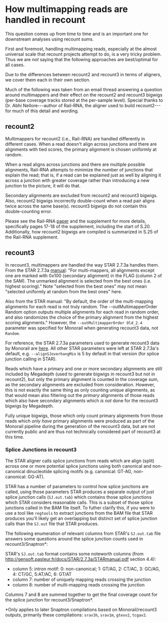 # How multimapping reads are handled in recount

This question comes up from time to time and is an important one for downstream analyses using recount sums.

First and foremost, handling multimapping reads, especially at the almost universal scale that recount projects attempt to do, is a very tricky problem. Thus we are *not* saying that the following approaches are best/optimal for all cases.

Due to the differences between recount2 and recount3 in terms of aligners, we cover them each in their own section.

Much of the following was taken from an email thread answering a question around multimappers and their effect on the recount2 and recount3 bigwigs (per-base coverage tracks stored at the per-sample level).  Special thanks to Dr. Abhi Nellore---author of Rail-RNA, the aligner used to build recount2---for much of this detail and wording.

## recount2

Multimappers for recount2 (i.e., Rail-RNA) are handled differently in different cases. When a read doesn't align across junctions and there are alignments with tied scores, the primary alignment is chosen uniformly at random.

When a read aligns across junctions and there are multiple possible alignments, Rail-RNA attempts to minimize the number of junctions that explain the read; that is, if a read can be explained just as well by aligning it across a junction with greater coverage rather than introducing a new junction to the picture, it will do that.

Secondary alignments are excluded from recount2 and recount3 bigwigs.
Also, recount2 bigwigs incorrectly double-count when a read pair aligns twice across the same base(s).
recount3 bigwigs do not contain this double-counting error.

Please see the Rail-RNA [paper](https://academic.oup.com/bioinformatics/article/33/24/4033/2525684) and the supplement for more details, specifically pages 17-18 of the supplement, including the start of S.20.
Additionally, how recount2 bigwigs are compiled is summarized in S.25 of the Rail-RNA supplement.


## recount3

In recount3, multimappers are handled the way STAR 2.7.3a handles them. From the STAR 2.7.3a [manual](http://gensoft.pasteur.fr/docs/STAR/2.7.3a/STARmanual.pdf): "For multi-mappers, all alignments except one are marked with 0x100 (secondary alignment) in the FLAG (column 2 of the SAM). The unmarked alignment is selected from the best ones (i.e. highest scoring)." Note "selected from the best ones" may not mean "selected uniformly at random from the best ones" here.

Also from the STAR manual: "By default, the order of the multi-mapping alignments for each read is not truly random. The --outMultimapperOrder Random option outputs multiple alignments for each read in random order, and also randomizes the choice of the primary alignment from the highest scoring alignments."  However, the `--outMultimapperOrder Old_2.4` parameter was specified for Monorail when generating recount3 data, not `Random`.

For reference, the STAR 2.7.3a parameters used to generate recount3 data by Monorail are [here](https://github.com/langmead-lab/recount-pump/blob/d2a0327a8c344fa8edc088cf2ae73e85390deab3/workflow/rs5/Snakefile#L891-L910).
All other STAR parameters were left at STAR 2.7.3a's default, e.g. `--alignSJoverhangMin` is 5 by default in that version (for splice junction calling in STAR).

Reads which have a primary and one or more secondary alignments are still included by Megadepth (used to generate bigwigs in recount3 but not in recount2), but only the primary alignment is counted in the coverage sum, as the secondary alignments are excluded from consideration. However, this is not exactly the same thing as only counting unique alignments, as that would mean also filtering out the *primary* alignments of those reads which also have secondary alignments which *is not* done for the recount3 bigwigs by Megadepth.

Fully unique bigwigs, those which only count primary alignments from those reads which *only have* primary alignments were produced as part of the Monorail pipeline during the generation of the recount3 data, but are not currently public and are thus not technically considered part of recount3 at this time.

### Splice Junctions in recount3

The STAR aligner calls splice junctions from reads which are align (split) across one or more potential splice junctions using both canonical and non-canonical dinucleotide splicing motifs (e.g. canonical: GT-AG, non-canonical: GG-AT).

STAR has a number of parameters to control how splice junctions are called, using those parameters STAR produces a separate output of just splice junction calls (`SJ.out.tab`) which contains those splice junctions which STAR considers reasonable calls.  This is a subset of those splice junctions called in the BAM file itself.  To futher clarify this, if you were to use a tool like `regtools` to extract junctions from the BAM file that STAR produces you'll likely get an overlapping but distinct set of splice junction calls than the `SJ.out` file that STAR produces.

The following enumeration of relevant columns from STAR's `SJ.out.tab` file answers some questions around the splice junction counts used in recount3/Snaptron*:

STAR's `SJ.out.tab` format contains some noteworth columns (from http://gensoft.pasteur.fr/docs/STAR/2.7.3a/STARmanual.pdf section 4.4):

* column 5: intron motif: 0: non-canonical; 1: GT/AG, 2: CT/AC, 3: GC/AG, 4: CT/GC, 5:AT/AC, 6: GT/AT
* column 7: number of uniquely mapping reads crossing the junction
* column 8: number of multi-mapping reads crossing the junction

Columns 7 and 8 are summed together to get the final coverage count for the splice junction for recount3/Snaptron*.

*Only applies to later Snaptron compilations based on Monorail/recount3 outputs, primarily these compilations: `srav3h`, `srav1m`, `gtexv2`, `tcgav2`.
